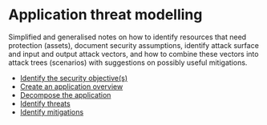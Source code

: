 # Application threat modelling

Simplified and generalised notes on how to identify resources that need protection (assets), document security assumptions, identify attack surface and input and output attack vectors, and how to combine these vectors into attack trees (scenarios) with suggestions on possibly useful mitigations. 

* [Identify the security objective(s)](Identify-security-objective(s).md)
* [Create an application overview](Application-overview.md)
* [Decompose the application](Decompose-application.md)
* [Identify threats](Identify-threats.md)
* [Identify mitigations](Identify-mitigations.md)